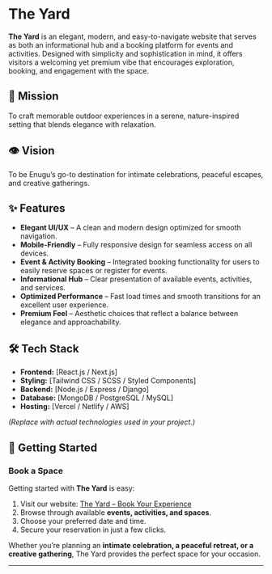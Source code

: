 # The Yard  

**The Yard** is an elegant, modern, and easy-to-navigate website that serves as both an informational hub and a booking platform for events and activities. Designed with simplicity and sophistication in mind, it offers visitors a welcoming yet premium vibe that encourages exploration, booking, and engagement with the space.  

## 🌿 Mission  
To craft memorable outdoor experiences in a serene, nature-inspired setting that blends elegance with relaxation.  

## 👁️ Vision  
To be Enugu’s go-to destination for intimate celebrations, peaceful escapes, and creative gatherings.  

## ✨ Features  

- **Elegant UI/UX** – A clean and modern design optimized for smooth navigation.  
- **Mobile-Friendly** – Fully responsive design for seamless access on all devices.  
- **Event & Activity Booking** – Integrated booking functionality for users to easily reserve spaces or register for events.  
- **Informational Hub** – Clear presentation of available events, activities, and services.  
- **Optimized Performance** – Fast load times and smooth transitions for an excellent user experience.  
- **Premium Feel** – Aesthetic choices that reflect a balance between elegance and approachability.  

## 🛠️ Tech Stack  

- **Frontend:** [React.js / Next.js]  
- **Styling:** [Tailwind CSS / SCSS / Styled Components]  
- **Backend:** [Node.js / Express / Django]  
- **Database:** [MongoDB / PostgreSQL / MySQL] 
- **Hosting:** [Vercel / Netlify / AWS]  

*(Replace with actual technologies used in your project.)*  

## 🚀 Getting Started  

### Book a Space  
Getting started with **The Yard** is easy:  

1. Visit our website: [The Yard – Book Your Experience](https://theyard.com)  
2. Browse through available **events, activities, and spaces**.  
3. Choose your preferred date and time.  
4. Secure your reservation in just a few clicks.  

Whether you’re planning an **intimate celebration, a peaceful retreat, or a creative gathering**, The Yard provides the perfect space for your occasion.  

---